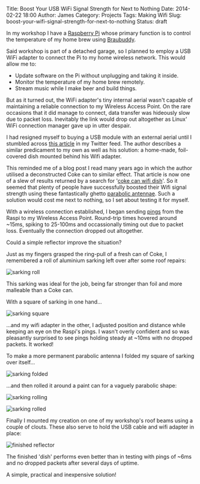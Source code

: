 Title: Boost Your USB WiFi Signal Strength for Next to Nothing 
Date: 2014-02-22 18:00
Author: James 
Category: Projects
Tags: Making Wifi
Slug: boost-your-wifi-signal-strength-for-next-to-nothing
Status: draft

In my workshop I have a [Raspberry Pi][raspberry pi] whose primary function is to control the temperature of my home brew using [Braubuddy][braubuddy].

Said workshop is part of a detached garage, so I planned to employ a USB WiFi adapter to connect the Pi to my home wireless network. This would allow me to:

* Update software on the Pi without unplugging and taking it inside.
* Monitor the temperature of my home brew remotely.
* Stream music while I make beer and build things.

But as it turned out, the WiFi adapter's tiny internal aerial wasn't capable of maintaining a reliable connection to my Wireless Access Point. On the rare occasions that it did manage to connect, data transfer was hideously slow due to packet loss. Inevitably the link would drop out altogether as Linux' WiFi connection manager gave up in utter despair.

I had resigned myself to buying a USB module with an external aerial until I stumbled across [this article][wooden dish] in my Twitter feed. The author describes a similar predicament to my own as well as his solution: a home-made, foil-covered dish mounted behind his Wifi adapter.

This reminded me of a blog post I read many years ago in which the author utilised a deconstructed Coke can to similar effect. That article is now one of a slew of results returned by a search for '[coke can wifi dish][can dish]'. So it seemed that plenty of people have successfully boosted their Wifi signal strength using these fantastically ghetto [parabolic antennae]. Such a solution would cost me next to nothing, so I set about testing it for myself.

With a wireless connection established, I began sending [pings][ping] from the Raspi to my Wireless Access Point. Round-trip times hovered around ~15ms, spiking to 25-100ms and occassionally timing out due to packet loss. Eventually the connection dropped out altogether.

Could a simple reflector improve the situation?

Just as my fingers grasped the ring-pull of a fresh can of Coke, I remembered a roll of aluminium sarking left over after some roof repairs:

![sarking roll][sarking roll]

This sarking was ideal for the job, being far stronger than foil and more malleable than a Coke can.

With a square of sarking in one hand...

![sarking square][sarking square]

...and my wifi adapter in the other, I adjusted position and distance while keeping an eye on the Raspi's pings. I wasn't overly confident and so was pleasantly surprised to see pings holding steady at ~10ms with no dropped packets. It worked!

To make a more permanent parabolic antenna I folded my square of sarking over itself...

![sarking folded][sarking folded]

...and then rolled it around a paint can for a vaguely parabolic shape:

![sarking rolling][sarking rolling]

![sarking rolled][sarking rolled]

Finally I mounted my creation on one of my workshop's roof beams using a couple of clouts. These also serve to hold the USB cable and wifi adapter in place:

![finished reflector][finished reflector]

The finished 'dish' performs even better than in testing with pings of ~6ms and no dropped packets after several days of uptime.

A simple, practical and inexpensive solution!

[raspberry pi]: http://raspberrypi.org
[braubuddy]: https://github.com/amorphic/braubuddy
[wooden dish]: https://woodgears.ca/misc/wifi_dish.html
[can dish]: https://www.google.com.au/search?q=coke+can+wifi+dish
[parabolic antennae]: http://en.wikipedia.org/wiki/Parabolic_antenna
[ping]: http://en.wikipedia.org/wiki/Ping
[sarking]: http://en.wikipedia.org/wiki/Sarking
[sarking roll]: https://farm8.staticflickr.com/7305/13949159192_6853019766_c.jpg
[sarking square]: https://farm6.staticflickr.com/5022/13949169292_bf8f18f9ea_c.jpg
[sarking folded]: https://farm8.staticflickr.com/7375/13949155161_3cbf6296f1_c.jpg
[sarking rolling]: https://farm3.staticflickr.com/2939/13949184341_26a378ff27_c.jpg
[sarking rolled]: https://farm8.staticflickr.com/7095/13949194161_074668ebc5_c.jpg
[finished reflector]: https://farm8.staticflickr.com/7059/13949198132_48ccd0f392_c.jpg